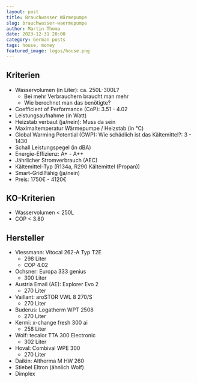 ```yaml
---
layout: post
title: Brauchwasser Wärmepumpe
slug: brauchwasser-waermepumpe
author: Martin Thoma
date: 2023-12-31 20:00
category: German posts
tags: house, money
featured_image: logos/house.png
---
```


## Kriterien

* Wasservolumen (in Liter): ca. 250L-300L?
    * Bei mehr Verbrauchern braucht man mehr
    * Wie berechnet man das benötigte?
* Coefficient of Performance (CoP): 3.51 - 4.02
* Leistungsaufnahme (in Watt)
* Heizstab verbaut (ja/nein): Muss da sein
* Maximaltemperatur Wärmepumpe / Heizstab (in °C)
* Global Warming Potential (GWP): Wie schädlich ist das Kältemittel?: 3 - 1430
* Schall Leistungspegel (in dBA)
* Energie-Effizienz: A+ - A++
* Jährlicher Stromverbrauch (AEC)
* Kältemittel-Typ (R134a, R290 Kältemittel (Propan))
* Smart-Grid Fähig (ja/nein)
* Preis: 1750€ - 4120€

## KO-Kriterien

* Wasservolumen < 250L
* COP < 3.80

## Hersteller

* Viessmann: Vitocal 262-A Typ T2E
    * 298 Liter
    * COP 4.02
* Ochsner: Europa 333 genius
    * 300 Liter
* Austria Email (AE): Explorer Evo 2
    * 270 Liter
* Vaillant: aroSTOR VWL 8 270/S
    * 270 Liter
* Buderus: Logatherm WPT 2508
    * 270 Liter
* Kermi: x-change fresh 300 ai
    * 258 Liter
* Wolf: tecalor TTA 300 Electronic
    * 302 Liter
* Hoval: Combival WPE 300
    * 270 Liter
* Daikin: Altherma M HW 260
* Stiebel Eltron (ähnlich Wolf)
* Dimplex
